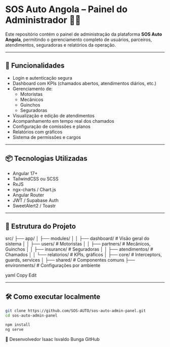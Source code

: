 # SOS Auto Angola – Painel do Administrador 👨‍💼

Este repositório contém o painel de administração da plataforma **SOS Auto Angola**, permitindo o gerenciamento completo de usuários, parceiros, atendimentos, seguradoras e relatórios da operação.

---

## 🚀 Funcionalidades

- Login e autenticação segura
- Dashboard com KPIs (chamados abertos, atendimentos diários, etc.)
- Gerenciamento de:
  - Motoristas
  - Mecânicos
  - Guinchos
  - Seguradoras
- Visualização e edição de atendimentos
- Acompanhamento em tempo real dos chamados
- Configuração de comissões e planos
- Relatórios com gráficos
- Sistema de permissões e cargos

---

## 📦 Tecnologias Utilizadas

- Angular 17+
- TailwindCSS ou SCSS
- RxJS
- ngx-charts / Chart.js
- Angular Router
- JWT / Supabase Auth
- SweetAlert2 / Toastr

---

## 📁 Estrutura do Projeto

src/
├── app/
│ ├── modules/
│ │ ├── dashboard/ # Visão geral do sistema
│ │ ├── users/ # Motoristas
│ │ ├── partners/ # Mecânicos, Guinchos
│ │ ├── insurance/ # Seguradoras
│ │ ├── atendimentos/ # Chamados
│ │ └── relatorios/ # KPIs, gráficos
│ ├── core/ # Interceptors, guards, services
│ ├── shared/ # Componentes comuns
├── environments/ # Configurações por ambiente

yaml
Copy
Edit

---

## 🛠️ Como executar localmente

```bash
git clone https://github.com/SOS-AUTO/sos-auto-admin-panel.git
cd sos-auto-admin-panel

npm install
ng serve

```
🧑 Desenvolvedor
Isaac Isvaldo Bunga
GitHub
